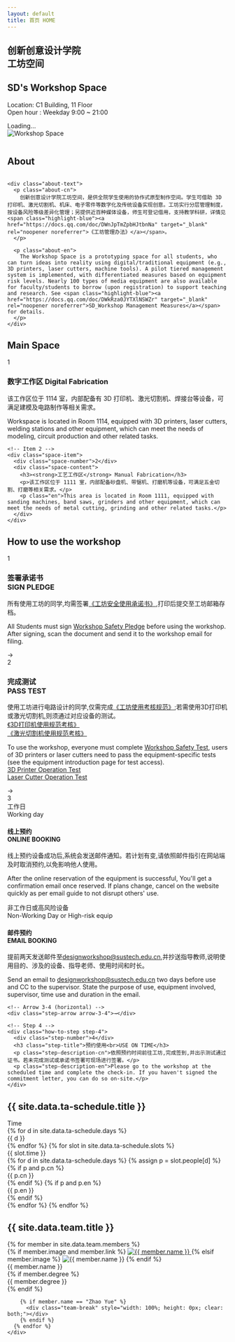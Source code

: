 ```yaml
---
layout: default
title: 首页 HOME
---
```


<section class="hero">
  <div class="hero-text">
    <h1 class="cn-title">
      创新创意设计学院<br/>
      工坊空间
    </h1>
    <h2 class="en-subtitle">SD's Workshop Space</h2>
    <p class="meta">
      Location: C1 Building, 11 Floor<br>
      Open hour : Weekday  9:00 ~ 21:00
    </p>
    <div class="status-indicator" id="workshop-status">
      <span class="status-text" id="status-text">Loading...</span>
    </div>
  </div>

  <div class="hero-image">
  <img src="{{ '/assets/images/workshop.png' | relative_url }}"
       alt="Workshop Space" class="hero-photo">


  <img src="{{ '/assets/images/cube1.png' | relative_url }}"
       alt="" class="hero-cube">
</div>

</section>
<!-- About -->
<section class="about-section">
  <h2 class="about-ghost">About</h2>
  
  <div class="about-layout">
    <div class="about-image">
      <img src="{{ '/assets/images/workshop2.jpg' | relative_url }}" alt="" class="about-photo">
    </div>
    
    <div class="about-text">
      <p class="about-cn">
        创新创意设计学院工坊空间，是供全院学生使用的协作式原型制作空间。学生可借助 3D 打印机、激光切割机、机床、电子零件等数字化及传统设备实现创意。工坊实行分层管理制度，按设备风险等级差异化管理；另提供近百种媒体设备，师生可登记借用，支持教学科研，详情见 <span class="highlight-blue"><a href="https://docs.qq.com/doc/DWnJpTmZpbHJtbnNa" target="_blank" rel="noopener noreferrer">《工坊管理办法》</a></span>。
      </p>

      <p class="about-en">
        The Workshop Space is a prototyping space for all students, who can turn ideas into reality using digital/traditional equipment (e.g., 3D printers, laser cutters, machine tools). A pilot tiered management system is implemented, with differentiated measures based on equipment risk levels. Nearly 100 types of media equipment are also available for faculty/students to borrow (upon registration) to support teaching and research. See <span class="highlight-blue"><a href="https://docs.qq.com/doc/DWkRza0JYTXlNSWZr" target="_blank" rel="noopener noreferrer">SD_Workshop Management Measures</a></span> for details.
      </p>
    </div>
  </div>
</section>
<section class="space-section">
  <h2 class="howto-ghost">Main Space</h2>

  <div class="space-row">
    <!-- Item 1 -->
    <div class="space-item">
      <div class="space-number">1</div>
      <div class="space-content">
        <h3><strong>数字工作区</strong> Digital Fabrication</h3>
        <p>该工作区位于 1114 室，内部配备有 3D 打印机、激光切割机、焊接台等设备，可满足建模及电路制作等相关需求。</p>
        <p class="en">Workspace is located in Room 1114, equipped with 3D printers, laser cutters, welding stations and other equipment, which can meet the needs of modeling, circuit production and other related tasks.</p>
      </div>
    </div>

    <!-- Item 2 -->
    <div class="space-item">
      <div class="space-number">2</div>
      <div class="space-content">
        <h3><strong>工艺工作区</strong> Manual Fabrication</h3>
        <p>该工作区位于 1111 室，内部配备砂盘机、带锯机、打磨机等设备，可满足五金切割、打磨等相关需求。</p>
        <p class="en">This area is located in Room 1111, equipped with sanding machines, band saws, grinders and other equipment, which can meet the needs of metal cutting, grinding and other related tasks.</p>
      </div>
    </div>
  </div>
</section>
<section class="howto-section">
  <h2 class="howto-ghost">How to use the workshop</h2>

  <!-- How-to-use Workshop Steps -->
  <div class="how-to-steps-container">
    <!-- Step 1 -->
    <div class="how-to-step step-1">
      <div class="step-number">1</div>
      <h3 class="step-title">签署承诺书<br>SIGN PLEDGE</h3>
      <p class="step-description-cn">所有使用工坊的同学,均需签署<span class="highlight-blue"><a href="https://www.jianguoyun.com/p/DerDhqoQvrv8DBigo5QGIAA" target="_blank" rel="noopener noreferrer">《工坊安全使用承诺书》</a></span>,打印后提交至工坊邮箱存档。</p>
      <p class="step-description-en">All Students must sign <span class="highlight-blue"><a href="https://www.jianguoyun.com/p/DTAwWBcQvrv8DBiu6ZUGIAA" target="_blank" rel="noopener noreferrer">Workshop Safety Pledge</a></span> before using the workshop. After signing, scan the document and send it to the workshop email for filing.</p>
    </div>
    <!-- Arrow 1-2 -->
    <div class="step-arrow arrow-1-2">→</div>
    <!-- Step 2 -->
    <div class="how-to-step step-2">
      <div class="step-number">2</div>
      <h3 class="step-title">完成测试<br>PASS TEST</h3>
      <p class="step-description-cn">使用工坊进行电路设计的同学,仅需完成<span class="highlight-blue"><a href="https://wj.qq.com/s2/24256008/b1f0/?wj_lang=zhs" target="_blank" rel="noopener noreferrer">《工坊使用考核规范》</a></span>;若需使用3D打印机或激光切割机,则须通过对应设备的测试。<br><span class="highlight-blue"><a href="https://wj.qq.com/s2/24292904/08qh/?wj_lang=zhs" target="_blank" rel="noopener noreferrer">《3D打印机使用规范考核》</a></span><br><span class="highlight-blue"><a href="https://wj.qq.com/s2/24232433/10c6/?wj_lang=zhs" target="_blank" rel="noopener noreferrer">《激光切割机使用规范考核》</a></span></p>
      <p class="step-description-en">To use the workshop, everyone must complete <span class="highlight-blue"><a href="https://wj.qq.com/s2/24345990/8ktr/" target="_blank" rel="noopener noreferrer">Workshop Safety Test</a></span>, users of 3D printers or laser cutters need to pass the equipment-specific tests (see the equipment introduction page for test access).
      <br><span class="highlight-blue"><a href="https://wj.qq.com/s2/24354646/wx6o/" target="_blank" rel="noopener noreferrer">3D Printer Operation Test</a></span><br><span class="highlight-blue"><a href="https://wj.qq.com/s2/24354815/u3ud/" target="_blank" rel="noopener noreferrer">Laser Cutter Operation Test</a></span>
      </p>
    </div>
    <!-- Arrow 2-3 -->
    <div class="step-arrow arrow-2-3">→</div>
    <!-- Step 3 -->
    <div class="how-to-step step-3-split step-3">
      <div class="step-number">3</div>
      <div class="step-3-content">
        <div class="step-3-section working-day">
          <div class="section-label">工作日<br>Working day</div>
          <h4 class="section-title">线上预约<br>ONLINE BOOKING</h4>
          <p class="section-description-cn">线上预约设备成功后,系统会发送邮件通知。若计划有变,请依照邮件指引在网站端及时取消预约,以免影响他人使用。</p>
          <p class="section-description-en">After the online reservation of the equipment is successful, You'll get a confirmation email once reserved. If plans change, cancel on the website quickly as per email guide to not disrupt others' use.</p>
        </div>
        <div class="step-3-divider"></div>
        <div class="step-3-section non-working-day">
          <div class="section-label">非工作日或高风险设备<br>Non-Working Day or High-risk equip</div>
          <h4 class="section-title">邮件预约<br>EMAIL BOOKING</h4>
          <p class="section-description-cn">提前两天发送邮件至<a href="mailto:designworkshop@sustech.edu.cn">designworkshop@sustech.edu.cn</a>,并抄送指导教师,说明使用目的、涉及的设备、指导老师、使用时间和时长。</p>
          <p class="section-description-en">Send an email to <a href="mailto:designworkshop@sustech.edu.cn">designworkshop@sustech.edu.cn</a> two days before use and CC to the supervisor. State the purpose of use, equipment involved, supervisor, time use and duration in the email.</p>
        </div>
      </div>
    </div>
    
    <!-- Arrow 3-4 (horizontal) -->
    <div class="step-arrow arrow-3-4">→</div>
    
    <!-- Step 4 -->
    <div class="how-to-step step-4">
      <div class="step-number">4</div>
      <h3 class="step-title">预约使用<br>USE ON TIME</h3>
      <p class="step-description-cn">依照预约时间前往工坊,完成签到,并出示测试通过证书。若未完成测试或承诺书签署可现场进行签署。</p>
      <p class="step-description-en">Please go to the workshop at the scheduled time and complete the check-in. If you haven't signed the commitment letter, you can do so on-site.</p>
    </div>
  </div>
  <!-- End How-to-use Workshop Steps -->

</section>



<section class="ta-section" id="ta-schedule">
  <h2 class="ta-ghost">{{ site.data.ta-schedule.title }}</h2>

  <div class="ta-grid" role="table" aria-label="{{ site.data.ta-schedule.title }}">
    <!-- Header -->
    <div class="ta-cell ta-head time" role="columnheader">Time</div>
    {% for d in site.data.ta-schedule.days %}
      <div class="ta-cell ta-head" role="columnheader">{{ d }}</div>
    {% endfor %}
    <!-- Rows -->
    {% for slot in site.data.ta-schedule.slots %}
      <div class="ta-cell ta-time" role="rowheader">{{ slot.time }}</div>
      {% for d in site.data.ta-schedule.days %}
        {% assign p = slot.people[d] %}
        <div class="ta-cell" data-day="{{ d }}">
          {% if p and p.cn %}
            <div>{{ p.cn }}</div>
          {% endif %}
          {% if p and p.en %}
            <div class="ta-en">{{ p.en }}</div>
          {% endif %}
        </div>
      {% endfor %}
    {% endfor %}
  </div>
</section>

<!-- Team Members Section -->
<section class="team-section" id="team">
  <h2 class="team-ghost">{{ site.data.team.title }}</h2>
  
  <div class="team-container">
    <div class="team-members">
      {% for member in site.data.team.members %}
        <div class="team-member">
          <div class="member-avatar">
            {% if member.image and member.link %}
              <a href="{{ member.link }}" target="_blank" rel="noopener noreferrer" class="member-link">
                <img src="{{ member.image | relative_url }}" alt="{{ member.name }}">
              </a>
            {% elsif member.image %}
              <img src="{{ member.image | relative_url }}" alt="{{ member.name }}">
            {% endif %}
          </div>
          <div class="member-info">
            <div class="member-name">{{ member.name }}</div>
            {% if member.degree %}
              <div class="member-degree">{{ member.degree }}</div>
            {% endif %}
          </div>
        </div>
        
        {% if member.name == "Zhao Yue" %}
          <div class="team-break" style="width: 100%; height: 0px; clear: both;"></div>
        {% endif %}
      {% endfor %}
    </div>
  </div>
</section>